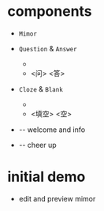 # components

- `Mimor`

- `Question` & `Answer`

  - <question> <answer>
  - <问> <答>

- `Cloze` & `Blank`

  - <cloze> <blank>
  - <填空> <空>

- <prolog> -- welcome and info
- <epilog> -- cheer up

# initial demo

- edit and preview mimor
